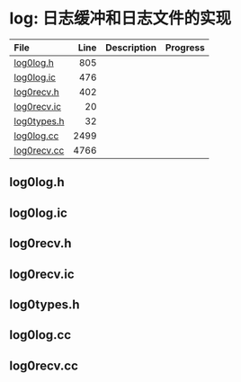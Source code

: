 # log: 日志缓冲和日志文件的实现

|File|Line|Description|Progress|
|:---|---:|:---|:---|
| [log0log.h](#log0log.h)                |   805 |||
| [log0log.ic](#log0log.ic)              |   476 |||
| [log0recv.h](#log0recv.h)              |   402 |||
| [log0recv.ic](#log0recv.ic)            |    20 |||
| [log0types.h](#log0types.h)            |    32 |||
| [log0log.cc](#log0log.cc)    |  2499 |||
| [log0recv.cc](#log0recv.cc)  |  4766 |||

## log0log.h
<span id="log0log.h" />

## log0log.ic
<span id="log0log.ic" />

## log0recv.h
<span id="log0recv.h" />

## log0recv.ic
<span id="log0recv.ic" />

## log0types.h
<span id="log0types.h" />

## log0log.cc
<span id="log0log.cc" />

## log0recv.cc
<span id="log0recv.cc" />
